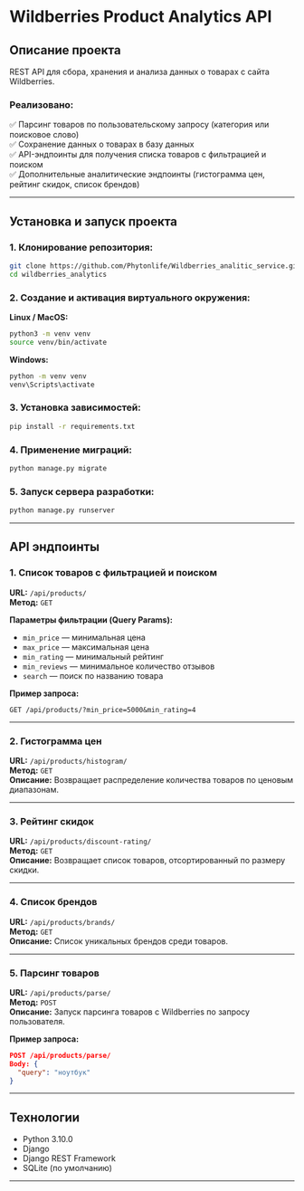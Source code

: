 
# Wildberries Product Analytics API

## Описание проекта

REST API для сбора, хранения и анализа данных о товарах с сайта Wildberries.

### Реализовано:

✅ Парсинг товаров по пользовательскому запросу (категория или поисковое слово)  
✅ Сохранение данных о товарах в базу данных  
✅ API-эндпоинты для получения списка товаров с фильтрацией и поиском  
✅ Дополнительные аналитические эндпоинты (гистограмма цен, рейтинг скидок, список брендов)

---

## Установка и запуск проекта

### 1. Клонирование репозитория:

```bash
git clone https://github.com/Phytonlife/Wildberries_analitic_service.git
cd wildberries_analytics
```

### 2. Создание и активация виртуального окружения:

**Linux / MacOS:**
```bash
python3 -m venv venv
source venv/bin/activate
```

**Windows:**
```bash
python -m venv venv
venv\Scripts\activate
```

### 3. Установка зависимостей:

```bash
pip install -r requirements.txt
```

### 4. Применение миграций:

```bash
python manage.py migrate
```

### 5. Запуск сервера разработки:

```bash
python manage.py runserver
```

---

## API эндпоинты

### 1. Список товаров с фильтрацией и поиском  
**URL:** `/api/products/`  
**Метод:** `GET`  

**Параметры фильтрации (Query Params):**
- `min_price` — минимальная цена
- `max_price` — максимальная цена
- `min_rating` — минимальный рейтинг
- `min_reviews` — минимальное количество отзывов
- `search` — поиск по названию товара

**Пример запроса:**
```
GET /api/products/?min_price=5000&min_rating=4
```

---

### 2. Гистограмма цен  
**URL:** `/api/products/histogram/`  
**Метод:** `GET`  
**Описание:** Возвращает распределение количества товаров по ценовым диапазонам.

---

### 3. Рейтинг скидок  
**URL:** `/api/products/discount-rating/`  
**Метод:** `GET`  
**Описание:** Возвращает список товаров, отсортированный по размеру скидки.

---

### 4. Список брендов  
**URL:** `/api/products/brands/`  
**Метод:** `GET`  
**Описание:** Список уникальных брендов среди товаров.

---

### 5. Парсинг товаров  
**URL:** `/api/products/parse/`  
**Метод:** `POST`  
**Описание:** Запуск парсинга товаров с Wildberries по запросу пользователя.

**Пример запроса:**

```json
POST /api/products/parse/
Body: {
  "query": "ноутбук"
}
```

---

## Технологии

- Python 3.10.0
- Django
- Django REST Framework
- SQLite (по умолчанию)

---


